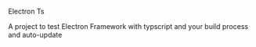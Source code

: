 Electron Ts

A project to test Electron Framework with typscript and your build process and auto-update
